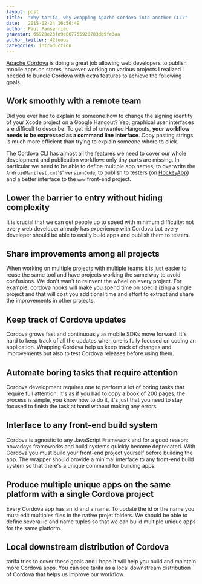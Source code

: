 ```yaml
---
layout: post
title:  "Why tarifa, why wrapping Apache Cordova into another CLI?"
date:   2015-02-24 16:56:49
author: Paul Panserrieu
gravatar: 65920e23fe9e867755920783db9fe3aa
author_twitter: 42loops
categories: introduction
---
```


[Apache Cordova](http://cordova.apache.org/) is doing a great job allowing web developers to publish mobile apps on stores, however working on various projects I realized I needed to bundle Cordova with extra features to achieve the following goals.

## Work smoothly with a remote team

Did you ever had to explain to someone how to change the signing identity of your Xcode project on a Google Hangout?
Yep, graphical user interfaces are difficult to describe. To get rid of unwanted Hangouts, **your
workflow needs to be expressed as a command line interface**.
Copy pasting strings is much more efficient than trying to explain someone where to click.

The Cordova CLI has almost all the features we need to cover our whole development and publication workflow: only tiny parts are missing. In particular we need to be able to define
multiple app names, to overwrite the `AndroidManifest.xml`'s' `versionCode`, to publish to testers (on [HockeyApp](http://hockeyapp.net/)) and a better interface to the `www` front-end project.

## Lower the barrier to entry without hiding complexity

It is crucial that we can get people up to speed with minimum difficulty: not every web
developer already has experience with Cordova but every developer should be able to easily build apps and publish them to testers.

## Share improvements among all projects

When working on multiple projects with multiple teams it is just easier to reuse
the same tool and have projects working the same way to avoid confusions.
We don't wan't to reinvent the wheel on every project.
For example, cordova hooks will make you spend time on specializing a single project and that will cost you additional time and effort to extract and share the improvements in other projects.

## Keep track of Cordova updates

Cordova grows fast and continuously as mobile SDKs move forward.
It's hard to keep track of all the updates when one is fully focused on coding an application.
Wrapping Cordova help us keep track of changes and improvements but also to test Cordova releases before
using them.

## Automate boring tasks that require attention

Cordova development requires one to perform a lot of boring tasks that require full attention.
It's as if you had to copy a book of 200 pages, the process is simple, you know how to do it,
it's just that you need to stay focused to finish the task at hand without making any errors.

## Interface to any front-end build system

Cordova is agnostic to any JavaScript Framework and for a good reason: nowadays
frameworks and build systems quickly become deprecated. With Cordova you must build your front-end project yourself before building the app.
The wrapper should provide a minimal interface to any front-end build system so that there's a unique command for building apps.

## Produce multiple unique apps on the same platform with a single Cordova project

Every Cordova app has an id and a name. To update the id or the name you must edit multiples files
in the native projet folders. We should be able to define several id and name tuples so that we can build multiple unique apps for the same platform.

## Local downstream distribution of Cordova

<span class='tarifa'>tarifa</span> tries to cover these goals and I hope it will help you build and maintain more Cordova apps. You can see <span class='tarifa'>tarifa</span> as a local downstream distribution of Cordova that helps us improve our workflow.
